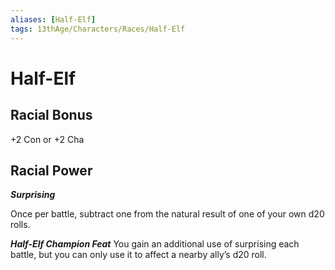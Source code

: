 ```yaml
---
aliases: [Half-Elf]
tags: 13thAge/Characters/Races/Half-Elf
---
```

# Half-Elf

## Racial Bonus

+2 Con or +2 Cha

## Racial Power

*__Surprising__*

Once per battle, subtract one from the natural result of one of your own d20 rolls.

*__Half-Elf Champion Feat__*
You gain an additional use of surprising each battle, but you can only use it to affect a nearby ally’s d20 roll.